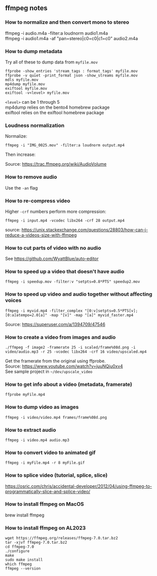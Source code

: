 <!-- 2023-08-01 -->  
## ffmpeg notes  
  
### How to normalize and then convert mono to stereo  
  
ffmpeg -i audio.m4a -filter:a loudnorm audio1.m4a  
ffmpeg -i audio1.m4a -af "pan=stereo|c0=c0|c1=c0" audio2.m4a  
  
### How to dump metadata  
  
Try all of these to dump data from `myfile.mov`  
  
    ffprobe -show_entries 'stream_tags : format_tags' myfile.mov  
    ffprobe -v quiet -print_format json -show_streams myfile.mov  
    mdls myfile.mov  
    mp4dump myfile.mov  
    exiftool myfile.mov  
    exiftool -v<level> myfile.mov  
  
`<level>` can be 1 through 5  
mp4dump relies on the bento4 homebrew package  
exiftool relies on the exiftool homebrew package  
  
### Loudness normalization  
  
Normalize:  
  
    ffmpeg -i "IMG_0025.mov" -filter:a loudnorm output.mp4  
  
Then increase:  
  
  
 Source: https://trac.ffmpeg.org/wiki/AudioVolume  
  
### How to remove audio  
Use the `-an` flag  
  
### How to re-compress video  
  
Higher `-crf` numbers perform more compression:  
  
    ffmpeg -i input.mp4 -vcodec libx264 -crf 28 output.mp4  
  
source: https://unix.stackexchange.com/questions/28803/how-can-i-reduce-a-videos-size-with-ffmpeg  
  
### How to cut parts of video with no audio  
See https://github.com/WyattBlue/auto-editor  
  
### How to speed up a video that doesn't have audio  
  
    ffmpeg -i speedup.mov -filter:v "setpts=0.8*PTS" speedup2.mov   
  
### How to speed up video and audio together without affecting voices  
  
    ffmpeg -i myvid.mp4 -filter_complex "[0:v]setpts=0.5*PTS[v];[0:a]atempo=2.0[a]" -map "[v]" -map "[a]" myvid_faster.mp4  
  
Source: https://superuser.com/a/1394709/47546  
  
### How to create a video from images and audio  
  
    ./ffmpeg -f image2 -framerate 25 -i scaled/frame%08d.png -i video/audio.mp3 -r 25 -vcodec libx264 -crf 16 video/upscaled.mp4  
  
Get the framerate from the original using ffprobe.  
Source: https://www.youtube.com/watch?v=juuNQju0xv4  
See sample project in `~/dev/upscale_video`  
  
### How to get info about a video (metadata, framerate)  
  
    ffprobe myFile.mp4  
  
### How to dump video as images  
  
    ffmpeg -i video/video.mp4 frames/frame%08d.png  
  
### How to extract audio   
  
    ffmpeg -i video.mp4 audio.mp3  
  
<!-- 2023-07-02 -->  
### How to convert video to animated gif   
  
    ffmpeg -i myFile.mp4 -r 8 myFile.gif  
  
<!-- 2013-06-17 -->  
### How to splice video (tutorial, splice, slice)  
https://osric.com/chris/accidental-developer/2012/04/using-ffmpeg-to-programmatically-slice-and-splice-video/  
  
### How to install ffmpeg on MacOS  
brew install ffmpeg  
  
  
### How to install ffmpeg on AL2023  
  
    wget https://ffmpeg.org/releases/ffmpeg-7.0.tar.bz2  
    tar -xjvf ffmpeg-7.0.tar.bz2  
    cd ffmpeg-7.0  
    ./configure  
    make  
    sudo make install  
    which ffmpeg  
    ffmpeg --version  
